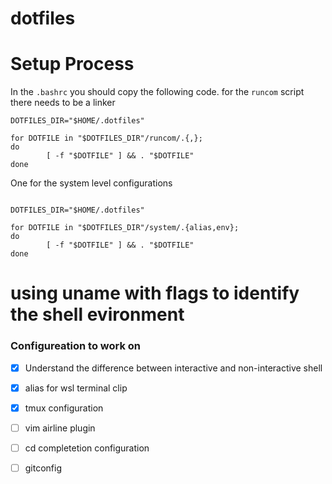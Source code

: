 # dotfiles

# Setup Process
In the `.bashrc` you should copy the following code. 
for the `runcom` script there needs to be a linker
```
DOTFILES_DIR="$HOME/.dotfiles"

for DOTFILE in "$DOTFILES_DIR"/runcom/.{,};
do
        [ -f "$DOTFILE" ] && . "$DOTFILE"
done

```

One for the system level configurations

```

DOTFILES_DIR="$HOME/.dotfiles"

for DOTFILE in "$DOTFILES_DIR"/system/.{alias,env};
do
        [ -f "$DOTFILE" ] && . "$DOTFILE"
done

```

# using uname with flags to identify the shell evironment

### Configureation to work on 
 - [X] Understand the difference between interactive and non-interactive shell
 - [X] alias for wsl terminal clip 
 - [X] tmux configuration
 - [ ] vim airline plugin 
 - [ ] cd completetion configuration 
 - [ ] gitconfig  



